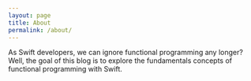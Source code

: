 ```yaml
---
layout: page
title: About
permalink: /about/
---
```


As Swift developers, we can ignore functional programming any longer?
Well, the goal of this blog is to explore the fundamentals concepts of functional programming with Swift.
 
<!--
[jekyllrb.com](https://jekyllrb.com/)

You can find the source code for Minima at GitHub:
[jekyll][jekyll-organization] /
[minima](https://github.com/jekyll/minima)

You can find the source code for Jekyll at GitHub:
[jekyll][jekyll-organization] /
[jekyll](https://github.com/jekyll/jekyll)


[jekyll-organization]: https://github.com/jekyll
-->
